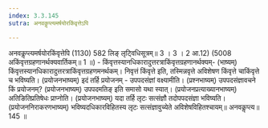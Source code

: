 ```yaml
---
index: 3.3.145
sutra: अनवकॢप्त्यमर्षयोरकिंवृत्तेऽपि

---
```

 अनवकॢप्त्यमर्षयोरकिंवृत्तेपि (1130) 582 लिङ् लृटि्वधिसूत्रम्॥ 3 । 3 । 2 आ.12) (5008 अकिंवृत्तग्रहणानर्थक्यवार्तिकम्॥ 1 ॥) - किंवृत्तस्यानधिकारादुत्तरत्राकिंवृत्तग्रहणानर्थक्यम्- (भाष्यम्) किंवृत्तस्यानधिकारादुत्तरत्राकिंवृत्तग्रहणमनर्थकम्। निवृत्तं किंवृत्ते इति, तस्मिन्नवृत्ते अविशेषण किंवृत्ते चाकिंवृत्ते च भविष्यति। (प्रयोजनभाष्यम्) इदं तर्हि प्रयोजनम् - उपपदसंज्ञां वक्ष्यामीति। (प्रश्नभाष्यम्) उपपदसंज्ञावचने किं प्रयोजनम्? (प्रयोजनभाष्यम्) उपपदमतिङ् इति समासो यथा स्यात्। (प्रयोजनप्रत्याख्यानभाष्यम्) अतिङितिप्रतिषेधः प्राप्नोति। (प्रयोजनभाष्यम्) यदा तर्हि लृटः सत्संज्ञौ तदोपपदसंज्ञा भविष्यति। (प्रयोजननिराकरणभाष्यम्) भविष्यदधिकारविहितस्य लृटः सत्संज्ञावुच्येते अविशेषविहितश्चायम्॥ अनवकॢप्त्य॥ 145 ॥ 